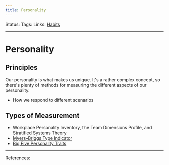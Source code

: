 ```yaml
---
title: Personality
---
```

Status:
Tags:
Links: [Habits](out/habits.md)
___
# Personality
## Principles
 Our personality is what makes us unique. It's a rather complex concept, so there's plenty of methods for measuring the different aspects of our personality.
- How we respond to different scenarios
## Types of Measurement
- Workplace Personality Inventory, the Team Dimensions Profile, and Stratified Systems Theory
- [Myers–Briggs Type Indicator](out/myersbriggs-type-indicator.md)
- [Big Five Personality Traits](out/big-five-personality-traits.md)
___
References: